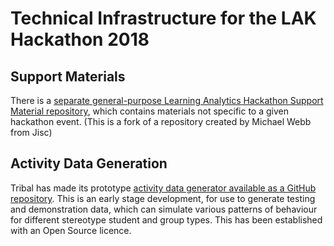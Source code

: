 # Technical Infrastructure for the LAK Hackathon 2018

## Support Materials
There is a [separate general-purpose Learning Analytics Hackathon Support Material repository](https://github.com/LAK-Hackathon/Support-Materials), which contains materials not specific to a given hackathon event. (This is a fork of a repository created by Michael Webb from Jisc)


## Activity Data Generation
Tribal has made its prototype [activity data generator available as a GitHub repository](https://github.com/Tribal-LA/activity-data-generator). This is an early stage development, for use to generate testing and demonstration data, which can simulate various patterns of behaviour for different stereotype student and group types. This has been established with an Open Source licence.
